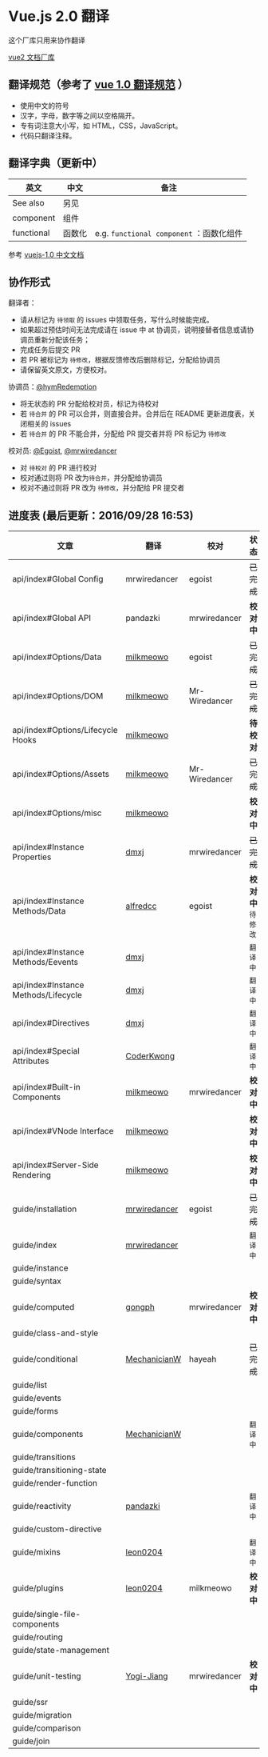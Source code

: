 # Vue.js 2.0 翻译

这个厂库只用来协作翻译

[vue2 文档厂库](https://github.com/hayeah/vuejs.org)

## 翻译规范（参考了 [vue 1.0 翻译规范](https://github.com/vuejs/cn.vuejs.org/blob/lang-zh/CONTRIBUTING.md#翻译) ）

* 使用中文的符号
* 汉字，字母，数字等之间以空格隔开。
* 专有词注意大小写，如 HTML，CSS，JavaScript。
* 代码只翻译注释。

## 翻译字典（更新中）

英文 | 中文 | 备注 |
---- | ---- | ---- |
See also | 另见
component | 组件
functional | 函数化| e.g. `functional component` ：函数化组件


参考 [vuejs-1.0 中文文档](http://cn.vuejs.org/)

## 协作形式

翻译者：

* 请从标记为 `待领取` 的 issues 中领取任务，写什么时候能完成。
* 如果超过预估时间无法完成请在 issue 中 at 协调员，说明接替者信息或请协调员重新分配该任务；
* 完成任务后提交 PR
* 若 PR 被标记为 `待修改`，根据反馈修改后删除标记，分配给协调员
* 请保留英文原文，方便校对。

协调员：[@hymRedemption](https://github.com/hymRedemption)

* 将无状态的 PR 分配给校对员，标记为待校对
* 若 `待合并` 的 PR 可以合并，则直接合并。合并后在 README 更新进度表，关闭相关的 issues
* 若 `待合并` 的 PR 不能合并，分配给 PR 提交者并将 PR 标记为 `待修改`

校对员: [@Egoist](https://github.com/egoist), [@mrwiredancer](https://github.com/Mr-Wiredancer)

* 对 `待校对` 的 PR 进行校对
* 校对通过则将 PR 改为`待合并`，并分配给协调员
* 校对不通过则将 PR 改为 `待修改`，并分配给 PR 提交者

## 进度表 (最后更新：2016/09/28 16:53)

文章 | 翻译 | 校对 | 状态 |
---- | ---- | ---- | ---- |
api/index#Global Config | mrwiredancer | egoist | ~~已完成~~
api/index#Global API | pandazki |mrwiredancer | **校对中**
api/index#Options/Data |[milkmeowo](https://github.com/milkmeowo)| egoist| ~~已完成~~
api/index#Options/DOM |[milkmeowo](https://github.com/milkmeowo)| Mr-Wiredancer | ~~已完成~~ 
api/index#Options/Lifecycle Hooks |[milkmeowo](https://github.com/milkmeowo)| | **待校对**
api/index#Options/Assets|[milkmeowo](https://github.com/milkmeowo)| Mr-Wiredancer|  ~~已完成~~
api/index#Options/misc |[milkmeowo](https://github.com/milkmeowo)| | **校对中**
api/index#Instance Properties | [dmxj](https://github.com/dmxj) |mrwiredancer| ~~已完成~~
api/index#Instance Methods/Data | [alfredcc](https://github.com/alfredcc) |egoist| **校对中** `待修改`
api/index#Instance Methods/Eevents |[dmxj](https://github.com/dmxj)| |`翻译中`
api/index#Instance Methods/Lifecycle |[dmxj](https://github.com/dmxj)| | `翻译中`
api/index#Directives |[dmxj](https://github.com/dmxj)| |`翻译中`
api/index#Special Attributes |[CoderKwong](https://github.com/CoderKwong)| | `翻译中`
api/index#Built-in Components |[milkmeowo](https://github.com/milkmeowo)| mrwiredancer| **校对中**
api/index#VNode Interface |[milkmeowo](https://github.com/milkmeowo)| | **校对中**
api/index#Server-Side Rendering |[milkmeowo](https://github.com/milkmeowo)| | **校对中**
guide/installation |  [mrwiredancer](https://github.com/Mr-Wiredancer) | egoist | ~~已完成~~
guide/index | [mrwiredancer](https://github.com/Mr-Wiredancer) | | `翻译中`
guide/instance |               
guide/syntax |
guide/computed |[gongph](https://github.com/gongph) |mrwiredancer | **校对中**                 
guide/class-and-style |      
guide/conditional |[MechanicianW](https://github.com/MechanicianW) | hayeah | ~~已完成~~            
guide/list |                   
guide/events |                 
guide/forms |   
guide/components |[MechanicianW](https://github.com/MechanicianW) | | `翻译中`             
guide/transitions |
guide/transitioning-state |
guide/render-function |        
guide/reactivity |[pandazki](https://github.com/pandazki) | | `翻译中`
guide/custom-directive |
guide/mixins | [leon0204](https://github.com/leon0204) | | `翻译中`              
guide/plugins |[leon0204](https://github.com/leon0204) | milkmeowo|**校对中**                 
guide/single-file-components |
guide/routing |
guide/state-management |       
guide/unit-testing |[Yogi-Jiang](https://github.com/Yogi-Jiang) | mrwiredancer | **校对中** 
guide/ssr |                    
guide/migration |              
guide/comparison |             
guide/join | 
